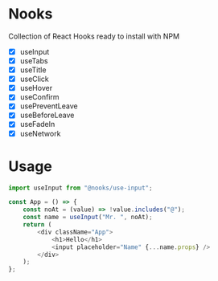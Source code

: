 # Nooks

Collection of React Hooks ready to install with NPM

-   [x] useInput
-   [x] useTabs
-   [x] useTitle
-   [x] useClick
-   [x] useHover
-   [x] useConfirm
-   [x] usePreventLeave
-   [x] useBeforeLeave
-   [x] useFadeIn
-   [x] useNetwork

# Usage

```js
import useInput from "@nooks/use-input";

const App = () => {
    const noAt = (value) => !value.includes("@");
    const name = useInput("Mr. ", noAt);
    return (
        <div className="App">
            <h1>Hello</h1>
            <input placeholder="Name" {...name.props} />
        </div>
    );
};
```

